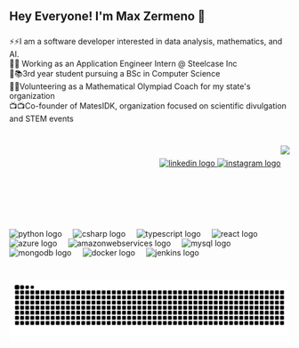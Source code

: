 <h2 align="left">Hey Everyone! I'm Max Zermeno 👋</h2>

###

<p align="left">⚡️⚡️I am a software developer interested in data analysis, mathematics, and AI. <br>🧑‍💼 Working as an Application Engineer Intern @ Steelcase Inc<br>🎒📚3rd year student pursuing a BSc in Computer Science<br>🧑‍🏫Volunteering as a Mathematical Olympiad Coach for my state's organization<br>📺📺Co-founder of MatesIDK, organization focused on scientific divulgation and STEM events</p>

###

<br clear="both">

<img align="right" height="150" src="https://media4.giphy.com/media/v1.Y2lkPTc5MGI3NjExY2xja2xhNmZmMmlkd2R6NGh2cW9yNnQ3dnJwbzlha2k4bGY0ejU1NSZlcD12MV9pbnRlcm5hbF9naWZfYnlfaWQmY3Q9Zw/b5Hcaz7EPz26I/giphy.gif"  />

###

<div align="right">
  <a href="https://www.linkedin.com/in/max-zermeno/" target="_blank">
    <img src="https://raw.githubusercontent.com/maurodesouza/profile-readme-generator/master/src/assets/icons/social/linkedin/default.svg" width="52" height="40" alt="linkedin logo"  />
  </a>
  <a href="https://www.instagram.com/matesidk" target="_blank">
    <img src="https://raw.githubusercontent.com/maurodesouza/profile-readme-generator/master/src/assets/icons/social/instagram/default.svg" width="52" height="40" alt="instagram logo"  />
  </a>
</div>

###

<br clear="both">

<div align="left">
  <img src="https://cdn.jsdelivr.net/gh/devicons/devicon/icons/python/python-original.svg" height="30" alt="python logo"  />
  <img width="12" />
  <img src="https://cdn.jsdelivr.net/gh/devicons/devicon/icons/csharp/csharp-original.svg" height="30" alt="csharp logo"  />
  <img width="12" />
  <img src="https://cdn.jsdelivr.net/gh/devicons/devicon/icons/typescript/typescript-original.svg" height="30" alt="typescript logo"  />
  <img width="12" />
  <img src="https://cdn.jsdelivr.net/gh/devicons/devicon/icons/react/react-original.svg" height="30" alt="react logo"  />
  <img width="12" />
  <img src="https://cdn.jsdelivr.net/gh/devicons/devicon/icons/azure/azure-original.svg" height="30" alt="azure logo"  />
  <img width="12" />
  <img src="https://cdn.jsdelivr.net/gh/devicons/devicon/icons/amazonwebservices/amazonwebservices-line-wordmark.svg" height="30" alt="amazonwebservices logo"  />
  <img width="12" />
  <img src="https://cdn.jsdelivr.net/gh/devicons/devicon/icons/mysql/mysql-original.svg" height="30" alt="mysql logo"  />
  <img width="12" />
  <img src="https://cdn.jsdelivr.net/gh/devicons/devicon/icons/mongodb/mongodb-original.svg" height="30" alt="mongodb logo"  />
  <img width="12" />
  <img src="https://cdn.jsdelivr.net/gh/devicons/devicon/icons/docker/docker-original.svg" height="30" alt="docker logo"  />
  <img width="12" />
  <img src="https://cdn.jsdelivr.net/gh/devicons/devicon/icons/jenkins/jenkins-line.svg" height="30" alt="jenkins logo"  />
</div>

###

<br clear="both">

<img src="https://raw.githubusercontent.com/mazerman03/mazerman03/output/snake.svg" alt="Snake animation" />

###

<div align="left">
</div>

###
